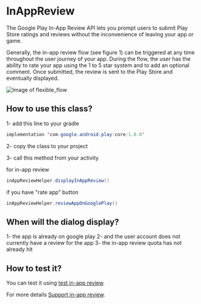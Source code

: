 # InAppReview

The Google Play In-App Review API lets you prompt users to submit Play Store ratings and reviews without the inconvenience of leaving your app or game.

Generally, the in-app review flow (see figure 1) can be triggered at any time throughout the user journey of your app. During the flow, the user has the ability to rate your app using the 1 to 5 star system and to add an optional comment. Once submitted, the review is sent to the Play Store and eventually displayed.


![Image of flexible_flow](https://developer.android.com/images/google/play/in-app-review/iar-flow.jpg)


## How to use this class?
1- add this line to your gradle 

```java
implementation 'com.google.android.play:core:1.8.0'
```
2- copy the class to your project

3- call this method from your activity


for in-app review
```java
inAppReviewHelper.displayInAppReview()
```
if you have "rate app" button
```java
inAppReviewHelper.reviewAppOnGooglePlay()
```



## When will the dialog display?
  1- the app is already on google play
  2- and the  user account does not currently have a review for the app
  3- the in-app review quota has not already hit




## How to test it?
You can test it using [test in-app review](https://developer.android.com/guide/playcore/in-app-review/test).


For more details [Support in-app review](https://developer.android.com/guide/playcore/in-app-review).
